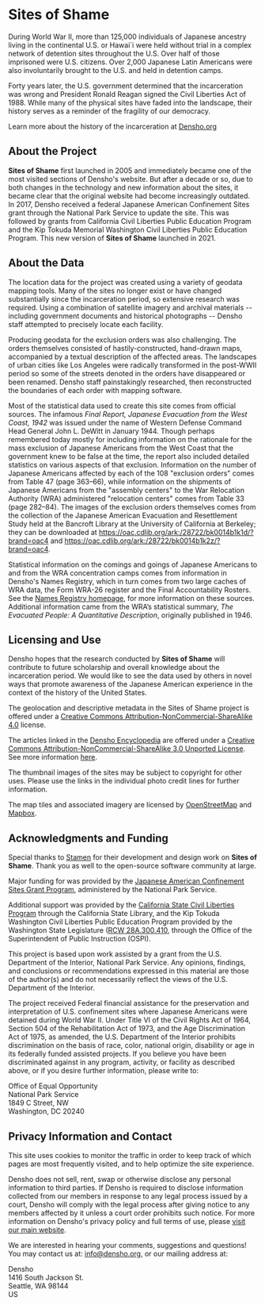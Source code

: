 # Sites of Shame

During World War II, more than 125,000 individuals of Japanese ancestry living in the continental U.S. or Hawai`i were held without trial in a complex network of detention sites throughout the U.S. Over half of those imprisoned were U.S. citizens. Over 2,000 Japanese Latin Americans were also involuntarily brought to the U.S. and held in detention camps.

Forty years later, the U.S. government determined that the incarceration was wrong and President Ronald Reagan signed the Civil Liberties Act of 1988. While many of the physical sites have faded into the landscape, their history serves as a reminder of the fragility of our democracy.

Learn more about the history of the incarceration at <a href="https://densho.org/" target="blank">Densho.org</a>

## About the Project

**Sites of Shame** first launched in 2005 and immediately became one of the most visited sections of Densho's website. But after a decade or so, due to both changes in the technology and new information about the sites, it became clear that the original website had become increasingly outdated. In 2017, Densho received a federal Japanese American Confinement Sites grant through the National Park Service to update the site. This was followed by grants from California Civil Liberties Public Education Program and the Kip Tokuda Memorial Washington Civil Liberties Public Education Program. This new version of **Sites of Shame** launched in 2021.

## About the Data

The location data for the project was created using a variety of geodata mapping tools. Many of the sites no longer exist or have changed substantially since the incarceration period, so extensive research was required. Using a combination of satellite imagery and archival materials -- including government documents  and historical photographs -- Densho staff attempted to precisely locate each facility. 

Producing geodata for the exclusion orders was also challenging. The orders themselves consisted of hastily-constructed, hand-drawn maps, accompanied by a textual description of the affected areas. The landscapes of urban cities like Los Angeles were radically transformed in the post-WWII period so some of the streets denoted in the orders have disappeared or been renamed. Densho staff painstakingly researched, then reconstructed the boundaries of each order with mapping software. 

Most of the statistical data used to create this site comes from official sources. The infamous _Final Report, Japanese Evacuation from the West Coast, 1942_ was issued under the name of Western Defense Command Head General John L. DeWitt in January 1944. Though perhaps remembered today mostly for including information on the rationale for the mass exclusion of Japanese Americans from the West Coast that the government knew to be false at the time, the report also included detailed statistics on various aspects of that exclusion. Information on the number of Japanese Americans affected by each of the 108 "exclusion orders" comes from Table 47 (page 363–66), while information on the shipments of Japanese Americans from the "assembly centers" to the War Relocation Authority (WRA) administered "relocation centers" comes from Table 33 (page 282–84). The images of the exclusion orders themselves comes from the collection of the Japanese American Evacuation and Resettlement Study held at the Bancroft Library at the University of California at Berkeley; they can be downloaded at <a href="https://oac.cdlib.org/ark:/28722/bk0014b1k1d/?brand=oac4" target="_blank">https://oac.cdlib.org/ark:/28722/bk0014b1k1d/?brand=oac4</a> and <a href="https://oac.cdlib.org/ark:/28722/bk0014b1k2z/?brand=oac4" target="_blank">https://oac.cdlib.org/ark:/28722/bk0014b1k2z/?brand=oac4</a>.
 
Statistical information on the comings and goings of Japanese Americans to and from the WRA concentration camps comes from information in Densho's Names Registry, which in turn comes from two large caches of WRA data, the Form WRA-26 register and the Final Accountability Rosters. See the  <a href="https://ddr.densho.org/names/" target="_blank">Names Registry homepage</a>, for more information on these sources. Additional information came from the WRA’s statistical summary, _The Evacuated People: A Quantitative Description_, originally published in 1946.

## Licensing and Use

Densho hopes that the research conducted by **Sites of Shame** will contribute to future scholarship and overall knowledge about the incarceration period. We would like to see the data used by others in novel ways that promote awareness of the Japanese American experience in the context of the history of the United States. 

The geolocation and descriptive metadata in the Sites of Shame project is offered under a <a href="https://creativecommons.org/licenses/by-nc-sa/4.0/" target="_blank">Creative Commons Attribution-NonCommercial-ShareAlike 4.0</a> license.

The articles linked in the <a href="https://encyclopedia.densho.org/" target="_blank">Densho Encyclopedia</a> are offered under a <a href="https://creativecommons.org/licenses/by-nc-sa/3.0/" target="_blank">Creative Commons Attribution-NonCommercial-ShareAlike 3.0 Unported License</a>. See more information <a href="https://encyclopedia.densho.org/about/#usingandciting" target="_blank">here</a>.

The thumbnail images of the sites may be subject to copyright for other uses. Please use the links in the individual photo credit lines for further information.

The map tiles and associated imagery are licensed by <a href="https://www.openstreetmap.org/" target="_blank">OpenStreetMap</a> and  <a href="https://mapbox.com/" target="_blank">Mapbox</a>.

## Acknowledgments and Funding

Special thanks to <a href="https://stamen.com" target="_blank">Stamen</a> for their development and design work on **Sites of Shame**. Thank you as well to the open-source software community at large.

Major funding for was provided by the <a href="https://www.nps.gov/JACS" target="_blank">Japanese American Confinement Sites Grant Program</a>, administered by the National Park Service.

Additional support was provided by the <a href="https://www.library.ca.gov/grants/civil-liberties/" target="_blank">California State Civil Liberties Program</a> through the California State Library, and the Kip Tokuda Washington Civil Liberties Public Education Program provided by the Washington State Legislature (<a href="https://app.leg.wa.gov/RCW/default.aspx?cite=28A.300.410)" target="_blank">RCW 28A.300.410</a>, through the Office of the Superintendent of Public Instruction (OSPI). 

This project is based upon work assisted by a grant from the U.S. Department of the Interior, National Park Service. Any opinions, findings, and conclusions or recommendations expressed in this material are those of the author(s) and do not necessarily reflect the views of the U.S. Department of the Interior.

The project received Federal financial assistance for the preservation and interpretation of U.S. confinement sites where Japanese Americans were detained during World War II. Under Title VI of the Civil Rights Act of 1964, Section 504 of the Rehabilitation Act of 1973, and the Age Discrimination Act of 1975, as amended, the U.S. Department of the Interior prohibits discrimination on the basis of race, color, national origin, disability or age in its federally funded assisted projects. If you believe you have been discriminated against in any program, activity, or facility as described above, or if you desire further information, please write to:

Office of Equal Opportunity<br>
National Park Service<br>
1849 C Street, NW<br>
Washington, DC 20240

## Privacy Information and Contact

This site uses cookies to monitor the traffic in order to keep track of which pages are most frequently visited, and to help optimize the site experience. 

Densho does not sell, rent, swap or otherwise disclose any personal information to third parties. If Densho is required to disclose information collected from our members in response to any legal process issued by a court, Densho will comply with the legal process after giving notice to any members affected by it unless a court order prohibits such notice. For more information on Densho's privacy policy and full terms of use, please <a href="https://densho.org/terms" target="_blank">visit our main website</a>.

We are interested in hearing your comments, suggestions and questions! You may contact us at: <a href="mailto:info@densho.org?subject='Sites of Shame'">info@densho.org</a>, or our mailing address at:

Densho<br>
1416 South Jackson St.<br>
Seattle, WA 98144<br>
US

